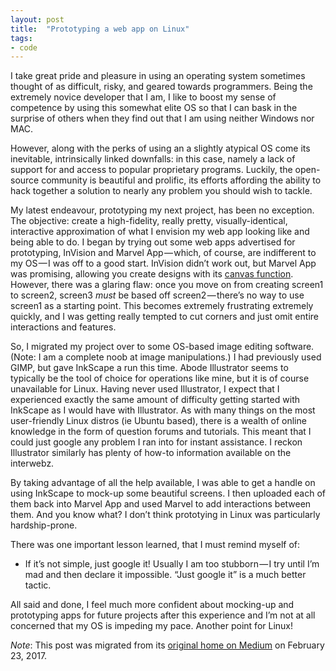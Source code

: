 ```yaml
---
layout: post
title:  "Prototyping a web app on Linux"
tags:
- code
---
```


I take great pride and pleasure in using an operating system sometimes thought of as difficult, risky, and geared towards programmers. Being the extremely novice developer that I am, I like to boost my sense of competence by using this somewhat elite OS so that I can bask in the surprise of others when they find out that I am using neither Windows nor MAC.  
<!--more-->  
However, along with the perks of using an a slightly atypical OS come its inevitable, intrinsically linked downfalls: in this case, namely a lack of support for and access to popular proprietary programs. Luckily, the open-source community is beautiful and prolific, its efforts affording the ability to hack together a solution to nearly any problem you should wish to tackle.  

My latest endeavour, prototyping my next project, has been no exception. The objective: create a high-fidelity, really pretty, visually-identical, interactive approximation of what I envision my web app looking like and being able to do. I began by trying out some web apps advertised for prototyping, InVision and Marvel App — which, of course, are indifferent to my OS — I was off to a good start. InVision didn’t work out, but Marvel App was promising, allowing you create designs with its [canvas function](https://blog.marvelapp.com/introducing-canvas-design-wireframe-and-animate-directly-in-marvel/). However, there was a glaring flaw: once you move on from creating screen1 to screen2, screen3 *must* be based off screen2 — there’s no way to use screen1 as a starting point. This becomes extremely frustrating extremely quickly, and I was getting really tempted to cut corners and just omit entire interactions and features.

So, I migrated my project over to some OS-based image editing software. (Note: I am a complete noob at image manipulations.) I had previously used GIMP, but gave InkScape a run this time. Abode Illustrator seems to typically be the tool of choice for operations like mine, but it is of course unavailable for Linux. Having never used Illustrator, I expect that I experienced exactly the same amount of difficulty getting started with InkScape as I would have with Illustrator. As with many things on the most user-friendly Linux distros (ie Ubuntu based), there is a wealth of online knowledge in the form of question forums and tutorials. This meant that I could just google any problem I ran into for instant assistance. I reckon Illustrator similarly has plenty of how-to information available on the interwebz.  

By taking advantage of all the help available, I was able to get a handle on using InkScape to mock-up some beautiful screens. I then uploaded each of them back into Marvel App and used Marvel to add interactions between them. And you know what? I don’t think prototying in Linux was particularly hardship-prone.  

There was one important lesson learned, that I must remind myself of:  

- If it’s not simple, just google it!
Usually I am too stubborn — I try until I’m mad and then declare it impossible. “Just google it” is a much better tactic.  

All said and done, I feel much more confident about mocking-up and prototyping apps for future projects after this experience and I’m not at all concerned that my OS is impeding my pace. Another point for Linux!  

*Note*: This post was migrated from its [original home on Medium](https://medium.com/@heatherbooker/prototyping-a-web-app-on-linux-a2834e9a4c55#.o2b92lp0v) on February 23, 2017.

